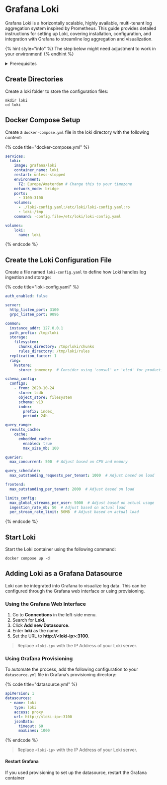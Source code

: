 # Grafana Loki

Grafana Loki is a horizontally scalable, highly available, multi-tenant log aggregation system inspired by Prometheus. This guide provides detailed instructions for setting up Loki, covering installation, configuration, and integration with Grafana to streamline log aggregation and visualization.

{% hint style="info" %}
The step below might need adjustment to work in your environment!
{% endhint %}

<details>

<summary>Prerequisites</summary>

* Docker installed on your server

</details>

## Create Directories

Create a loki folder to store the configuration files:

```shell
mkdir loki
cd loki
```

## Docker Compose Setup

Create a `docker-compose.yml` file in the loki directory with the following content:

{% code title="docker-compose.yml" %}
```yaml
services:
  loki:
    image: grafana/loki
    container_name: loki
    restart: unless-stopped
    environment:
      TZ: Europe/Amsterdam # Change this to your timezone
    network_mode: bridge
    ports:
      - 3100:3100
    volumes:
      - ./loki-config.yaml:/etc/loki/loki-config.yaml:ro
      - loki:/tmp
    command: -config.file=/etc/loki/loki-config.yaml

volumes:
    loki:
      name: loki
```
{% endcode %}

## Create the Loki Configuration File

Create a file named `loki-config.yaml` to define how Loki handles log ingestion and storage:

{% code title="loki-config.yaml" %}
```yaml
auth_enabled: false

server:
  http_listen_port: 3100
  grpc_listen_port: 9096

common:
  instance_addr: 127.0.0.1
  path_prefix: /tmp/loki
  storage:
    filesystem:
      chunks_directory: /tmp/loki/chunks
      rules_directory: /tmp/loki/rules
  replication_factor: 1
  ring:
    kvstore:
      store: inmemory  # Consider using 'consul' or 'etcd' for production

schema_config:
  configs:
    - from: 2020-10-24
      store: tsdb
      object_store: filesystem
      schema: v13
      index:
        prefix: index_
        period: 24h

query_range:
  results_cache:
    cache:
      embedded_cache:
        enabled: true
        max_size_mb: 100

querier:
  max_concurrent: 500  # Adjust based on CPU and memory

query_scheduler:
  max_outstanding_requests_per_tenant: 1000  # Adjust based on load

frontend:
  max_outstanding_per_tenant: 2000  # Adjust based on load

limits_config:
  max_global_streams_per_user: 5000  # Adjust based on actual usage
  ingestion_rate_mb: 50  # Adjust based on actual load
  per_stream_rate_limit: 50MB  # Adjust based on actual load
```
{% endcode %}

## Start Loki

Start the Loki container using the following command:

```shell
docker compose up -d
```

## Adding Loki as a Grafana Datasource

Loki can be integrated into Grafana to visualize log data. This can be configured through the Grafana web interface or using provisioning.

### Using the Grafana Web Interface

1. Go to **Connections** in the left-side menu.
2. Search for **Loki**.
3. Click **Add new Datasource.**
4. Enter **loki** as the name.
5. Set the URL to **http://\<loki-ip>:3100**.

> Replace `<loki-ip>` with the IP Address of your Loki server.

### Using Grafana Provisioning

To automate the process, add the following configuration to your `datasource.yml` file in Grafana’s provisioning directory:

{% code title="datasource.yml" %}
```yaml
apiVersion: 1
datasources:
  - name: loki
    type: loki
    access: proxy
    url: http://<loki-ip>:3100
    jsonData:
      timeout: 60
      maxLines: 1000
```
{% endcode %}

> Replace `<loki-ip>` with the IP Address of your Loki server.

#### Restart Grafana

If you used provisioning to set up the datasource, restart the Grafana container
